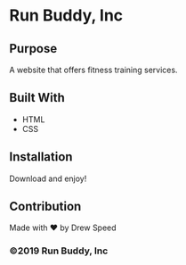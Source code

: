 # Run Buddy, Inc

## Purpose
A website that offers fitness training services.

## Built With
* HTML
* CSS

## Installation
Download and enjoy!

## Contribution
Made with ❤️ by Drew Speed

### ©️2019 Run Buddy, Inc